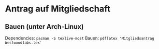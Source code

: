 # Antrag auf Mitgliedschaft

## Bauen (unter Arch-Linux)
Dependencies: `pacman -S texlive-most`
Bauen: `pdflatex 'Mitgliedsantrag Westwoodlabs.tex'`

